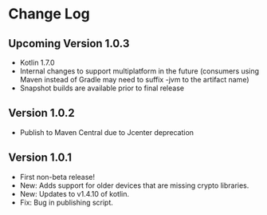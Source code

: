 Change Log
==========

Upcoming Version 1.0.3
------------------------------------
- Kotlin 1.7.0
- Internal changes to support multiplatform in the future (consumers using Maven instead of Gradle may need to suffix -jvm to the artifact name)
- Snapshot builds are available prior to final release

Version 1.0.2
------------------------------------
- Publish to Maven Central due to Jcenter deprecation

Version 1.0.1
------------------------------------
- First non-beta release!  
- New: Adds support for older devices that are missing crypto libraries.
- New: Updates to v1.4.10 of kotlin.
- Fix: Bug in publishing script.
